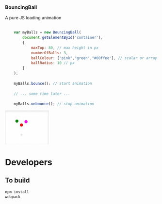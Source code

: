 ### BouncingBall

A pure JS loading animation

``` javascript
    
    var myBalls = new BouncingBall(
        document.getElementById('container'),
        {
            maxTop: 80, // max height in px
            numberOfBalls: 3,
            ballColour: ["pink","green","#00ffee"], // scalar or array
            ballRadius: 10 // px
        }
    );
    
    myBalls.bounce(); // start animation

    // ... some time later ...

    myBalls.unbounce(); // stop animation

```

![Example](https://github.com/patmooney/bouncing-ball/raw/master/example.gif)

# Developers

## To build

    npm install
    webpack
